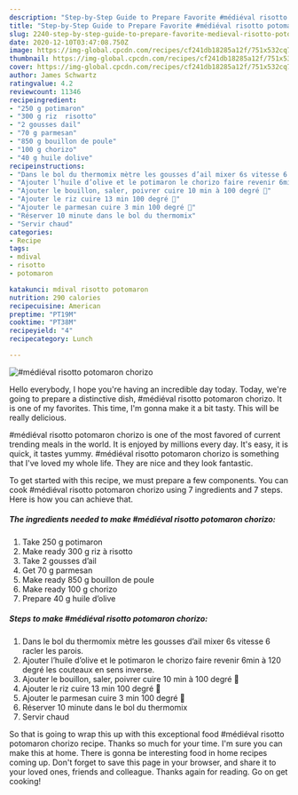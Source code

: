 ```yaml
---
description: "Step-by-Step Guide to Prepare Favorite #médiéval risotto potomaron chorizo"
title: "Step-by-Step Guide to Prepare Favorite #médiéval risotto potomaron chorizo"
slug: 2240-step-by-step-guide-to-prepare-favorite-medieval-risotto-potomaron-chorizo
date: 2020-12-10T03:47:08.750Z
image: https://img-global.cpcdn.com/recipes/cf241db18285a12f/751x532cq70/medieval-risotto-potomaron-chorizo-photo-principale-de-la-recette.jpg
thumbnail: https://img-global.cpcdn.com/recipes/cf241db18285a12f/751x532cq70/medieval-risotto-potomaron-chorizo-photo-principale-de-la-recette.jpg
cover: https://img-global.cpcdn.com/recipes/cf241db18285a12f/751x532cq70/medieval-risotto-potomaron-chorizo-photo-principale-de-la-recette.jpg
author: James Schwartz
ratingvalue: 4.2
reviewcount: 11346
recipeingredient:
- "250 g potimaron"
- "300 g riz  risotto"
- "2 gousses dail"
- "70 g parmesan"
- "850 g bouillon de poule"
- "100 g chorizo"
- "40 g huile dolive"
recipeinstructions:
- "Dans le bol du thermomix mètre les gousses d’ail mixer 6s vitesse 6 racler les parois."
- "Ajouter l’huile d’olive et le potimaron le chorizo faire revenir 6min à 120 degré les couteaux en sens inverse."
- "Ajouter le bouillon, saler, poivrer cuire 10 min à 100 degré 🥄"
- "Ajouter le riz cuire 13 min 100 degré 🥄"
- "Ajouter le parmesan cuire 3 min 100 degré 🥄"
- "Réserver 10 minute dans le bol du thermomix"
- "Servir chaud"
categories:
- Recipe
tags:
- mdival
- risotto
- potomaron

katakunci: mdival risotto potomaron 
nutrition: 290 calories
recipecuisine: American
preptime: "PT19M"
cooktime: "PT38M"
recipeyield: "4"
recipecategory: Lunch

---
```



![#médiéval risotto potomaron chorizo](https://img-global.cpcdn.com/recipes/cf241db18285a12f/751x532cq70/medieval-risotto-potomaron-chorizo-photo-principale-de-la-recette.jpg)

Hello everybody, I hope you're having an incredible day today. Today, we're going to prepare a distinctive dish, #médiéval risotto potomaron chorizo. It is one of my favorites. This time, I'm gonna make it a bit tasty. This will be really delicious.

#médiéval risotto potomaron chorizo is one of the most favored of current trending meals in the world. It is enjoyed by millions every day. It's easy, it is quick, it tastes yummy. #médiéval risotto potomaron chorizo is something that I've loved my whole life. They are nice and they look fantastic.




To get started with this recipe, we must prepare a few components. You can cook #médiéval risotto potomaron chorizo using 7 ingredients and 7 steps. Here is how you can achieve that.

<!--inarticleads1-->

##### The ingredients needed to make #médiéval risotto potomaron chorizo:

1. Take 250 g potimaron
1. Make ready 300 g riz à risotto
1. Take 2 gousses d’ail
1. Get 70 g parmesan
1. Make ready 850 g bouillon de poule
1. Make ready 100 g chorizo
1. Prepare 40 g huile d’olive




<!--inarticleads2-->

##### Steps to make #médiéval risotto potomaron chorizo:

1. Dans le bol du thermomix mètre les gousses d’ail mixer 6s vitesse 6 racler les parois.
1. Ajouter l’huile d’olive et le potimaron le chorizo faire revenir 6min à 120 degré les couteaux en sens inverse.
1. Ajouter le bouillon, saler, poivrer cuire 10 min à 100 degré 🥄
1. Ajouter le riz cuire 13 min 100 degré 🥄
1. Ajouter le parmesan cuire 3 min 100 degré 🥄
1. Réserver 10 minute dans le bol du thermomix
1. Servir chaud




So that is going to wrap this up with this exceptional food #médiéval risotto potomaron chorizo recipe. Thanks so much for your time. I'm sure you can make this at home. There is gonna be interesting food in home recipes coming up. Don't forget to save this page in your browser, and share it to your loved ones, friends and colleague. Thanks again for reading. Go on get cooking!
